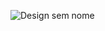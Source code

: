 
![Design sem nome](https://github.com/user-attachments/assets/7987d8c8-54a9-49b3-824f-9db94759987d)
